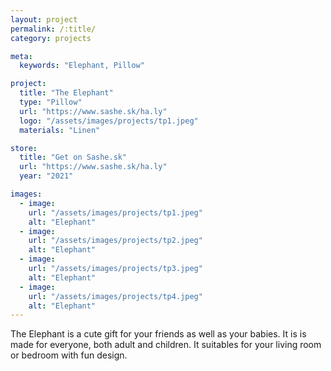 ```yaml
---
layout: project
permalink: /:title/
category: projects

meta:
  keywords: "Elephant, Pillow"

project:
  title: "The Elephant"
  type: "Pillow"
  url: "https://www.sashe.sk/ha.ly"
  logo: "/assets/images/projects/tp1.jpeg"
  materials: "Linen"

store:
  title: "Get on Sashe.sk"
  url: "https://www.sashe.sk/ha.ly"
  year: "2021"

images:
  - image:
    url: "/assets/images/projects/tp1.jpeg"
    alt: "Elephant"
  - image:
    url: "/assets/images/projects/tp2.jpeg"
    alt: "Elephant"
  - image:
    url: "/assets/images/projects/tp3.jpeg"
    alt: "Elephant"
  - image:
    url: "/assets/images/projects/tp4.jpeg"
    alt: "Elephant"
---
```

<p>
  The Elephant is a cute gift for your friends as well as your babies. It is is made for everyone, both adult and children.
  It suitables for your living room or bedroom with fun design.
</p>
